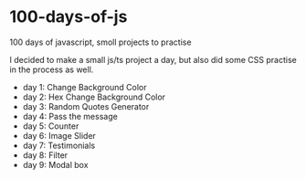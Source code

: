 # 100-days-of-js
100 days of javascript, smoll projects to practise

I decided to make a small js/ts project a day, but also did some CSS practise in the process as well.


* day 1: Change Background Color
* day 2: Hex Change Background Color
* day 3: Random Quotes Generator
* day 4: Pass the message
* day 5: Counter
* day 6: Image Slider
* day 7: Testimonials
* day 8: Filter
* day 9: Modal box
